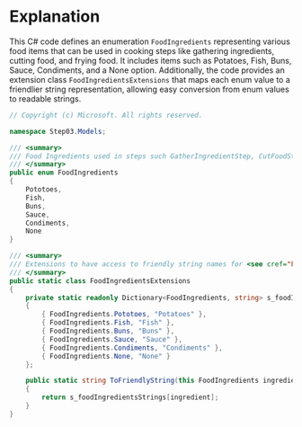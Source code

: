 # Explanation
This C# code defines an enumeration `FoodIngredients` representing various food items that can be used in cooking steps like gathering ingredients, cutting food, and frying food. It includes items such as Potatoes, Fish, Buns, Sauce, Condiments, and a None option. Additionally, the code provides an extension class `FoodIngredientsExtensions` that maps each enum value to a friendlier string representation, allowing easy conversion from enum values to readable strings.

```csharp
// Copyright (c) Microsoft. All rights reserved.

namespace Step03.Models;

/// <summary>
/// Food Ingredients used in steps such GatherIngredientStep, CutFoodStep, FryFoodStep
/// </summary>
public enum FoodIngredients
{
    Pototoes,
    Fish,
    Buns,
    Sauce,
    Condiments,
    None
}

/// <summary>
/// Extensions to have access to friendly string names for <see cref="FoodIngredients"/>
/// </summary>
public static class FoodIngredientsExtensions
{
    private static readonly Dictionary<FoodIngredients, string> s_foodIngredientsStrings = new()
    {
        { FoodIngredients.Pototoes, "Potatoes" },
        { FoodIngredients.Fish, "Fish" },
        { FoodIngredients.Buns, "Buns" },
        { FoodIngredients.Sauce, "Sauce" },
        { FoodIngredients.Condiments, "Condiments" },
        { FoodIngredients.None, "None" }
    };

    public static string ToFriendlyString(this FoodIngredients ingredient)
    {
        return s_foodIngredientsStrings[ingredient];
    }
}
```